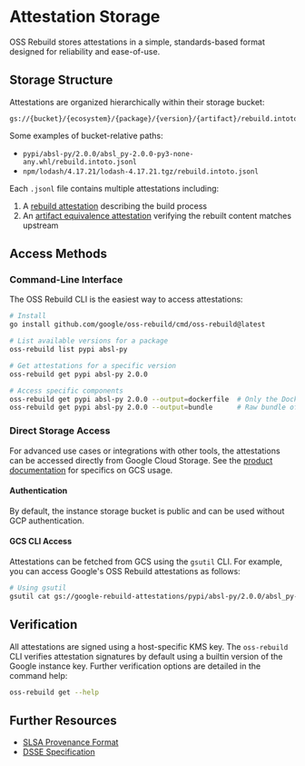 # Attestation Storage

OSS Rebuild stores attestations in a simple, standards-based format designed for reliability and ease-of-use.

## Storage Structure

Attestations are organized hierarchically within their storage bucket:

```
gs://{bucket}/{ecosystem}/{package}/{version}/{artifact}/rebuild.intoto.jsonl
```

Some examples of bucket-relative paths:

- `pypi/absl-py/2.0.0/absl_py-2.0.0-py3-none-any.whl/rebuild.intoto.jsonl`
- `npm/lodash/4.17.21/lodash-4.17.21.tgz/rebuild.intoto.jsonl`

Each `.jsonl` file contains multiple attestations including:

1. A [rebuild attestation](./builds/Rebuild@v0.1.md) describing the build process
2. An [artifact equivalence attestation](./builds/ArtifactEquivalence@v0.1.md) verifying the rebuilt content matches upstream

## Access Methods

### Command-Line Interface

The OSS Rebuild CLI is the easiest way to access attestations:

```bash
# Install
go install github.com/google/oss-rebuild/cmd/oss-rebuild@latest

# List available versions for a package
oss-rebuild list pypi absl-py

# Get attestations for a specific version
oss-rebuild get pypi absl-py 2.0.0

# Access specific components
oss-rebuild get pypi absl-py 2.0.0 --output=dockerfile  # Only the Dockerfile
oss-rebuild get pypi absl-py 2.0.0 --output=bundle      # Raw bundle of DSSEs
```

### Direct Storage Access

For advanced use cases or integrations with other tools, the attestations can be accessed directly from Google Cloud Storage.
See the [product documentation](https://cloud.google.com/storage/docs) for specifics on GCS usage.

#### Authentication

By default, the instance storage bucket is public and can be used without GCP authentication.

#### GCS CLI Access

Attestations can be fetched from GCS using the `gsutil` CLI. For example, you can access Google's OSS Rebuild attestations as follows:

```bash
# Using gsutil
gsutil cat gs://google-rebuild-attestations/pypi/absl-py/2.0.0/absl_py-2.0.0-py3-none-any.whl/rebuild.intoto.jsonl
```

## Verification

All attestations are signed using a host-specific KMS key. The `oss-rebuild` CLI verifies attestation signatures by default using a builtin version of the Google instance key.
Further verification options are detailed in the command help:

```bash
oss-rebuild get --help
```

## Further Resources

- [SLSA Provenance Format](https://slsa.dev/provenance/v1.0)
- [DSSE Specification](https://github.com/secure-systems-lab/dsse/blob/master/envelope.md)
